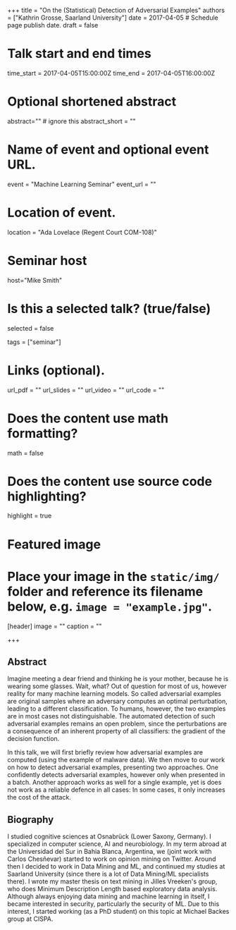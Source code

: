 +++
title = "On the (Statistical) Detection of Adversarial Examples"
authors = ["Kathrin Grosse, Saarland University"]
date = 2017-04-05  # Schedule page publish date.
draft = false

# Talk start and end times
time_start = 2017-04-05T15:00:00Z
time_end = 2017-04-05T16:00:00Z

# Optional shortened abstract
abstract="" # ignore this
abstract_short = ""

# Name of event and optional event URL.
event = "Machine Learning Seminar"
event_url = ""

# Location of event.
location = "Ada Lovelace (Regent Court COM-108)"

# Seminar host
host="Mike Smith"

# Is this a selected talk? (true/false)
selected = false

tags = ["seminar"]

# Links (optional).
url_pdf = ""
url_slides = ""
url_video = ""
url_code = ""

# Does the content use math formatting?
math = false

# Does the content use source code highlighting?
highlight = true

# Featured image
# Place your image in the `static/img/` folder and reference its filename below, e.g. `image = "example.jpg"`.
[header]
image = ""
caption = ""

+++

## Abstract

Imagine meeting a dear friend and thinking he is your mother, because he is wearing some glasses. Wait, what? Out of question for most of us, however reality for many machine learning models. So called adversarial examples are original samples where an adversary computes an optimal perturbation, leading to a different classification. To humans, however, the two examples are in most cases not distinguishable. The automated detection of such adversarial examples remains an open problem, since the perturbations are a consequence of an inherent property of all classifiers: the gradient of the decision function.

In this talk, we will first briefly review how adversarial examples are computed (using the example of malware data). We then move to our work on how to detect adversarial examples, presenting two approaches. One confidently detects adversarial examples, however only when presented in a batch. Another approach works as well for a single example, yet is does not work as a reliable defence in all cases: In some cases, it only increases the cost of the attack.

## Biography

I studied cognitive sciences at Osnabrück (Lower Saxony, Germany). I specialized in computer science, AI and neurobiology. In my term abroad at the Universidad del Sur in Bahia Blanca, Argentina, we (joint work with Carlos Chesñevar) started to work on opinion mining on Twitter. Around then I decided to work in Data Mining and ML, and continued my studies at Saarland University (since there is a lot of Data Mining/ML specialists there). I wrote my master thesis on text mining in Jilles Vreeken's group, who does Minimum Description Length based exploratory data analysis. Although always enjoying data mining and machine learning in itself, I became interested in security, particularly the security of ML. Due to this interest, I started working (as a PhD student) on this topic at Michael Backes group at CISPA.
